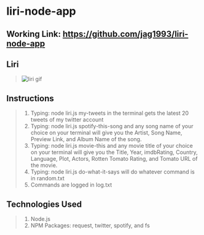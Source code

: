 # liri-node-app
## Working Link: https://github.com/jag1993/liri-node-app

## Liri
  >![liri gif](https://cloud.githubusercontent.com/assets/18745344/20538193/f80e9b84-b0a4-11e6-992d-a7e417557a7a.gif)
  
## Instructions
  > 1. Typing: node liri.js my-tweets in the terminal gets the latest 20 tweets of my twitter account 
  > 2. Typing: node liri.js spotify-this-song and any song name of your choice on your terminal will give you the Artist, Song     Name, Preview Link, and Album Name of the song.
  > 3. Typing: node liri.js movie-this and any movie title of your choice on your terminal will give you the Title, Year,         imdbRating, Country, Language, Plot, Actors, Rotten Tomato Rating, and Tomato URL of the movie.
  > 4. Typing: node liri.js do-what-it-says will do whatever command is in random.txt 
  > 5. Commands are logged in log.txt

## Technologies Used
  >1. Node.js
  >2. NPM Packages: request, twitter, spotify, and fs
 
